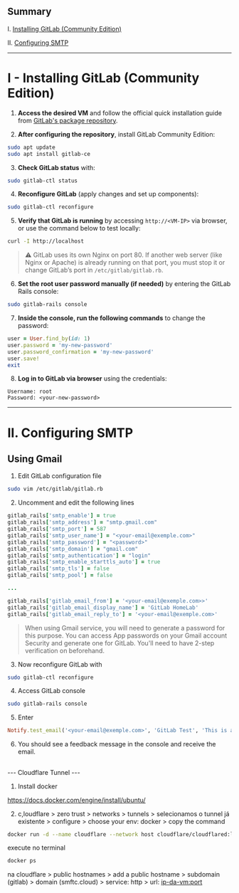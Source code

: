 ## Summary

I. [Installing GitLab (Community Edition)](#i---installing-gitlab-community-edition)

II. [Configuring SMTP]()

---

# I - Installing GitLab (Community Edition)

1. **Access the desired VM** and follow the official quick installation guide from [GitLab's package repository](https://packages.gitlab.com/gitlab/gitlab-ce/install).

2. **After configuring the repository**, install GitLab Community Edition:

```bash
sudo apt update
sudo apt install gitlab-ce
```

3. **Check GitLab status** with:

```bash
sudo gitlab-ctl status
```

4. **Reconfigure GitLab** (apply changes and set up components):

```bash
sudo gitlab-ctl reconfigure
```

5. **Verify that GitLab is running** by accessing `http://<VM-IP>` via browser, or use the command below to test locally:

```bash
curl -I http://localhost
```

> ⚠️ GitLab uses its own Nginx on port 80. If another web server (like Nginx or Apache) is already running on that port, you must stop it or change GitLab’s port in `/etc/gitlab/gitlab.rb`.

6. **Set the root user password manually (if needed)** by entering the GitLab Rails console:

```bash
sudo gitlab-rails console
```

7. **Inside the console, run the following commands** to change the password:

```ruby
user = User.find_by(id: 1)
user.password = 'my-new-password'
user.password_confirmation = 'my-new-password'
user.save!
exit
```

8. **Log in to GitLab via browser** using the credentials:

```
Username: root
Password: <your-new-password>
```

---

# II. Configuring SMTP

## Using Gmail

1. Edit GitLab configuration file

```bash
sudo vim /etc/gitlab/gitlab.rb
```

2. Uncomment and edit the following lines

```rb
gitlab_rails['smtp_enable'] = true
gitlab_rails['smtp_address'] = "smtp.gmail.com"
gitlab_rails['smtp_port'] = 587
gitlab_rails['smtp_user_name'] = "<your-email@exemple.com>"
gitlab_rails['smtp_password'] = "<password>"
gitlab_rails['smtp_domain'] = "gmail.com"
gitlab_rails['smtp_authentication'] = "login"
gitlab_rails['smtp_enable_starttls_auto'] = true
gitlab_rails['smtp_tls'] = false
gitlab_rails['smtp_pool'] = false

...

gitlab_rails['gitlab_email_from'] = '<your-email@exemple.com>>'
gitlab_rails['gitlab_email_display_name'] = 'GitLab HomeLab'
gitlab_rails['gitlab_email_reply_to'] = '<your-email@exemple.com>'
```

> When using Gmail service, you will need to generate a password for this purpose. You can access App passwords on your Gmail account Security and generate one for GitLab. You'll need to have 2-step verification on beforehand.

3. Now reconfigure GitLab with

```bash
sudo gitlab-ctl reconfigure
```

4. Access GitLab console

```bash
sudo gitlab-rails console
```

5. Enter

```rb
Notify.test_email('<your-email@exemple.com>', 'GitLab Test', 'This is a test email.').deliver_now
```

6. You should see a feedback message in the console and receive the email.

##

--- Cloudflare Tunnel ---

1. Install docker

https://docs.docker.com/engine/install/ubuntu/

2. c,loudflare > zero trust > networks > tunnels > selecionamos o tunnel já existente > configure > choose your env: docker > copy the command

```bash
docker run -d --name cloudflare --network host cloudflare/cloudflared:latest tunnel --no-autoupdate run --token <your-token>
```

execute no terminal

```bash
docker ps
```

na cloudflare > public hostnames > add a public hostname > subdomain (gitlab) > domain (smftc.cloud) > service: http > url: <ip-da-vm:port>
